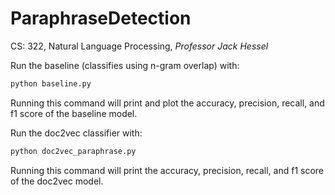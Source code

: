 # ParaphraseDetection

CS: 322, Natural Language Processing, *Professor Jack Hessel*

Run the baseline (classifies using n-gram overlap) with:

```python
python baseline.py
```

Running this command will print and plot the accuracy, precision, recall, and f1 score of the baseline model.

Run the doc2vec classifier with:

```python
python doc2vec_paraphrase.py
```

Running this command will print the accuracy, precision, recall, and f1 score of the doc2vec model.
